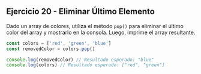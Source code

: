 ## Ejercicio 20 - Eliminar Último Elemento

Dado un array de colores, utiliza el método `pop()` para eliminar el último color del array y mostrarlo en la consola. Luego, imprime el array resultante.

```javascript
const colors = ['red', 'green', 'blue']
const removedColor = colors.pop()

console.log(removedColor) // Resultado esperado: "blue"
console.log(colors) // Resultado esperado: ["red", "green"]
```
